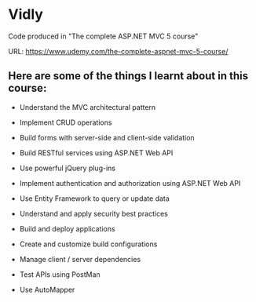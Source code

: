 # Vidly
Code produced in "The complete ASP.NET MVC 5 course"

URL: https://www.udemy.com/the-complete-aspnet-mvc-5-course/

## Here are some of the things I learnt about in this course:
- Understand the MVC architectural pattern

- Implement CRUD operations

- Build forms with server-side and client-side validation

- Build RESTful services using ASP.NET Web API

- Use powerful jQuery plug-ins

- Implement authentication and authorization using ASP.NET Web API

- Use Entity Framework to query or update data

- Understand and apply security best practices

- Build and deploy applications

- Create and customize build configurations

- Manage client / server dependencies

- Test APIs using PostMan

- Use AutoMapper

